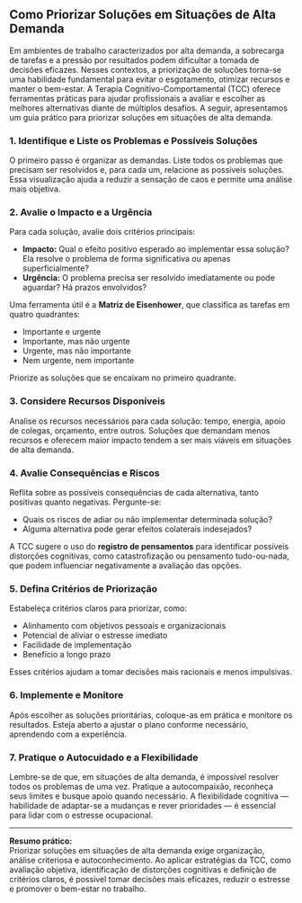 
## Como Priorizar Soluções em Situações de Alta Demanda

Em ambientes de trabalho caracterizados por alta demanda, a sobrecarga de tarefas e a pressão por resultados podem dificultar a tomada de decisões eficazes. Nesses contextos, a priorização de soluções torna-se uma habilidade fundamental para evitar o esgotamento, otimizar recursos e manter o bem-estar. A Terapia Cognitivo-Comportamental (TCC) oferece ferramentas práticas para ajudar profissionais a avaliar e escolher as melhores alternativas diante de múltiplos desafios. A seguir, apresentamos um guia prático para priorizar soluções em situações de alta demanda.

### 1. **Identifique e Liste os Problemas e Possíveis Soluções**

O primeiro passo é organizar as demandas. Liste todos os problemas que precisam ser resolvidos e, para cada um, relacione as possíveis soluções. Essa visualização ajuda a reduzir a sensação de caos e permite uma análise mais objetiva.

### 2. **Avalie o Impacto e a Urgência**

Para cada solução, avalie dois critérios principais:

- **Impacto:** Qual o efeito positivo esperado ao implementar essa solução? Ela resolve o problema de forma significativa ou apenas superficialmente?
- **Urgência:** O problema precisa ser resolvido imediatamente ou pode aguardar? Há prazos envolvidos?

Uma ferramenta útil é a **Matriz de Eisenhower**, que classifica as tarefas em quatro quadrantes:

- Importante e urgente
- Importante, mas não urgente
- Urgente, mas não importante
- Nem urgente, nem importante

Priorize as soluções que se encaixam no primeiro quadrante.

### 3. **Considere Recursos Disponíveis**

Analise os recursos necessários para cada solução: tempo, energia, apoio de colegas, orçamento, entre outros. Soluções que demandam menos recursos e oferecem maior impacto tendem a ser mais viáveis em situações de alta demanda.

### 4. **Avalie Consequências e Riscos**

Reflita sobre as possíveis consequências de cada alternativa, tanto positivas quanto negativas. Pergunte-se:

- Quais os riscos de adiar ou não implementar determinada solução?
- Alguma alternativa pode gerar efeitos colaterais indesejados?

A TCC sugere o uso do **registro de pensamentos** para identificar possíveis distorções cognitivas, como catastrofização ou pensamento tudo-ou-nada, que podem influenciar negativamente a avaliação das opções.

### 5. **Defina Critérios de Priorização**

Estabeleça critérios claros para priorizar, como:

- Alinhamento com objetivos pessoais e organizacionais
- Potencial de aliviar o estresse imediato
- Facilidade de implementação
- Benefício a longo prazo

Esses critérios ajudam a tomar decisões mais racionais e menos impulsivas.

### 6. **Implemente e Monitore**

Após escolher as soluções prioritárias, coloque-as em prática e monitore os resultados. Esteja aberto a ajustar o plano conforme necessário, aprendendo com a experiência.

### 7. **Pratique o Autocuidado e a Flexibilidade**

Lembre-se de que, em situações de alta demanda, é impossível resolver todos os problemas de uma vez. Pratique a autocompaixão, reconheça seus limites e busque apoio quando necessário. A flexibilidade cognitiva — habilidade de adaptar-se a mudanças e rever prioridades — é essencial para lidar com o estresse ocupacional.

---

**Resumo prático:**  
Priorizar soluções em situações de alta demanda exige organização, análise criteriosa e autoconhecimento. Ao aplicar estratégias da TCC, como avaliação objetiva, identificação de distorções cognitivas e definição de critérios claros, é possível tomar decisões mais eficazes, reduzir o estresse e promover o bem-estar no trabalho.

```
